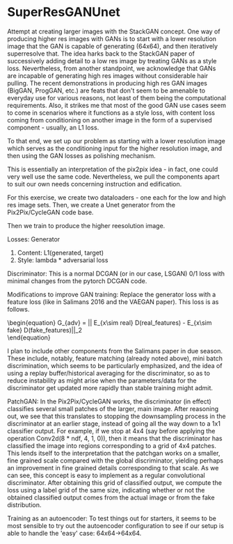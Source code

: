 # SuperResGANUnet
Attempt at creating larger images with the StackGAN concept. 
One way of producing higher res images with GANs is to start with a lower resolution image that the GAN is capable of generating (64x64), and then iteratively superresolve that. The idea harks back to the StackGAN paper of successively adding detail to a low res image by treating GANs as a style loss. Nevertheless, from another standpoint, we acknowledge that GANs are incapable of generating high res images without considerable hair pulling. The recent demonstrations in producing high res GAN images (BigGAN, ProgGAN, etc.) are feats that don't seem to be amenable to everyday use for various reasons, not least of them being the computational requirements. Also, it strikes me that most of the good GAN use cases seem to come in scenarios where it functions as a style loss, with content loss coming from conditioning on another image in the form of a supervised component - usually, an L1 loss. 

To that end, we set up our problem as starting with a lower resolution image which serves as the conditioning input for the higher resolution image, and then using the GAN losses as polishing mechanism. 

This is essentially an interpretation of the pix2pix idea - in fact, one could very well use the same code. Nevertheless, we pull the components apart to suit our own needs concerning instruction and edification. 

For this exercise, we create two dataloaders - one each for the low and high res image sets. Then, we create a Unet generator from the Pix2Pix/CycleGAN code base. 

Then we train to produce the higher reesolution image. 

Losses:
Generator
1) Content: L1(generated, target) 
2) Style: lambda * adversarial loss 

Discriminator:
This is a normal DCGAN (or in our case, LSGAN) 0/1 loss with minimal changes from the pytorch DCGAN code. 

Modifications to improve GAN training: Replace the generator loss with a feature loss (like in Salimans 2016 and the VAEGAN paper). This loss is as follows.


\begin{equation}
G_{adv} = || E_{x\sim real} D(real_features) - E_{x\sim fake} D(fake_features)||_2   
\end{equation}

I plan to include other components from the Salimans paper in due season. These include, notably, feature matching (already noted above), mini batch discrimination, which seems to be particularly emphasized, and the idea of using a replay buffer/historical averaging for the discriminator, so as to reduce instability as might arise when the parameters/data for the discriminator get updated more rapidly than stable training might admit. 

PatchGAN: In the Pix2Pix/CycleGAN works, the discriminator (in effect) classifies several small patches of the larger, main image. After reasoning out, we see that this translates to stopping the downsampling process in the discriminator at an earlier stage, instead of going all the way down to a 1x1 classifier output. For example, if we stop at 4x4 (say before applying the operation Conv2d(8 * ndf, 4, 1, 0)), then it means that the discriminator has classified the image into regions corresponding to a grid of 4x4 patches. This lends itself to the interpretation that the patchgan works on a smaller, fine grained scale compared with the global discriminator, yielding perhaps an improvement in fine grained details corresponding to that scale. As we can see, this concept is easy to implement as a regular convolutional discriminator. After obtaining this grid of classified output, we compute the loss using a label grid of the same size, indicating whether or not the obtained classified output comes from the actual image or from the fake distribution. 


Training as an autoencoder: To test things out for starters, it seems to be most sensible to try out the autoencoder configuration to see if our setup is able to handle the 'easy' case: 64x64->64x64.
